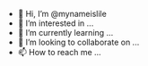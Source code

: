 - 👋 Hi, I’m @mynameislile
- 👀 I’m interested in ...
- 🌱 I’m currently learning ...
- 💞️ I’m looking to collaborate on ...
- 📫 How to reach me ...

<!---
mynameislile/mynameislile is a ✨ special ✨ repository because its `README.md` (this file) appears on your GitHub profile.
You can click the Preview link to take a look at your changes.
--->
